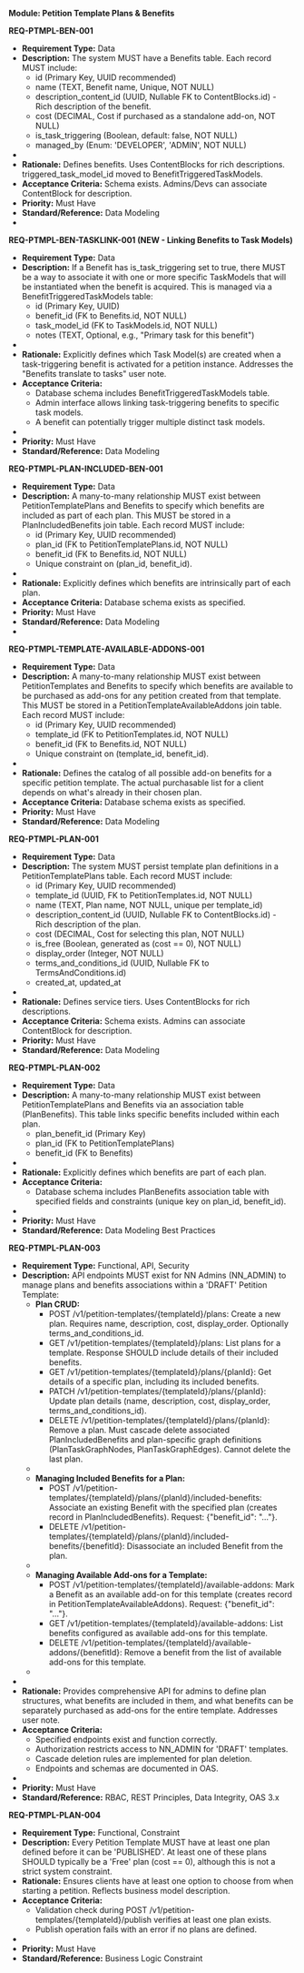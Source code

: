**Module: Petition Template Plans & Benefits**

**REQ-PTMPL-BEN-001**

- **Requirement Type:** Data
- **Description:** The system MUST have a Benefits table. Each record MUST include:
  - id (Primary Key, UUID recommended)
  - name (TEXT, Benefit name, Unique, NOT NULL)
  - description_content_id (UUID, Nullable FK to ContentBlocks.id) \- Rich description of the benefit.
  - cost (DECIMAL, Cost if purchased as a standalone add-on, NOT NULL)
  - is_task_triggering (Boolean, default: false, NOT NULL)
  - managed_by (Enum: 'DEVELOPER', 'ADMIN', NOT NULL)
-
- **Rationale:** Defines benefits. Uses ContentBlocks for rich descriptions. triggered_task_model_id moved to BenefitTriggeredTaskModels.
- **Acceptance Criteria:** Schema exists. Admins/Devs can associate ContentBlock for description.
- **Priority:** Must Have
- **Standard/Reference:** Data Modeling
-

**REQ-PTMPL-BEN-TASKLINK-001 (NEW \- Linking Benefits to Task Models)**

- **Requirement Type:** Data
- **Description:** If a Benefit has is_task_triggering set to true, there MUST be a way to associate it with one or more specific TaskModels that will be instantiated when the benefit is acquired. This is managed via a BenefitTriggeredTaskModels table:
  - id (Primary Key, UUID)
  - benefit_id (FK to Benefits.id, NOT NULL)
  - task_model_id (FK to TaskModels.id, NOT NULL)
  - notes (TEXT, Optional, e.g., "Primary task for this benefit")
-
- **Rationale:** Explicitly defines which Task Model(s) are created when a task-triggering benefit is activated for a petition instance. Addresses the "Benefits translate to tasks" user note.
- **Acceptance Criteria:**
  - Database schema includes BenefitTriggeredTaskModels table.
  - Admin interface allows linking task-triggering benefits to specific task models.
  - A benefit can potentially trigger multiple distinct task models.
-
- **Priority:** Must Have
- **Standard/Reference:** Data Modeling

**REQ-PTMPL-PLAN-INCLUDED-BEN-001**

- **Requirement Type:** Data
- **Description:** A many-to-many relationship MUST exist between PetitionTemplatePlans and Benefits to specify which benefits are included as part of each plan. This MUST be stored in a PlanIncludedBenefits join table. Each record MUST include:
  - id (Primary Key, UUID recommended)
  - plan_id (FK to PetitionTemplatePlans.id, NOT NULL)
  - benefit_id (FK to Benefits.id, NOT NULL)
  - Unique constraint on (plan_id, benefit_id).
-
- **Rationale:** Explicitly defines which benefits are intrinsically part of each plan.
- **Acceptance Criteria:** Database schema exists as specified.
- **Priority:** Must Have
- **Standard/Reference:** Data Modeling
-

**REQ-PTMPL-TEMPLATE-AVAILABLE-ADDONS-001**

- **Requirement Type:** Data
- **Description:** A many-to-many relationship MUST exist between PetitionTemplates and Benefits to specify which benefits are available to be purchased as add-ons for any petition created from that template. This MUST be stored in a PetitionTemplateAvailableAddons join table. Each record MUST include:
  - id (Primary Key, UUID recommended)
  - template_id (FK to PetitionTemplates.id, NOT NULL)
  - benefit_id (FK to Benefits.id, NOT NULL)
  - Unique constraint on (template_id, benefit_id).
-
- **Rationale:** Defines the catalog of all possible add-on benefits for a specific petition template. The actual purchasable list for a client depends on what's already in their chosen plan.
- **Acceptance Criteria:** Database schema exists as specified.
- **Priority:** Must Have
- **Standard/Reference:** Data Modeling

**REQ-PTMPL-PLAN-001**

- **Requirement Type:** Data
- **Description:** The system MUST persist template plan definitions in a PetitionTemplatePlans table. Each record MUST include:
  - id (Primary Key, UUID recommended)
  - template_id (UUID, FK to PetitionTemplates.id, NOT NULL)
  - name (TEXT, Plan name, NOT NULL, unique per template_id)
  - description_content_id (UUID, Nullable FK to ContentBlocks.id) \- Rich description of the plan.
  - cost (DECIMAL, Cost for selecting this plan, NOT NULL)
  - is_free (Boolean, generated as (cost \== 0), NOT NULL)
  - display_order (Integer, NOT NULL)
  - terms_and_conditions_id (UUID, Nullable FK to TermsAndConditions.id)
  - created_at, updated_at
-
- **Rationale:** Defines service tiers. Uses ContentBlocks for rich descriptions.
- **Acceptance Criteria:** Schema exists. Admins can associate ContentBlock for description.
- **Priority:** Must Have
- **Standard/Reference:** Data Modeling

**REQ-PTMPL-PLAN-002**

- **Requirement Type:** Data
- **Description:** A many-to-many relationship MUST exist between PetitionTemplatePlans and Benefits via an association table (PlanBenefits). This table links specific benefits included within each plan.
  - plan_benefit_id (Primary Key)
  - plan_id (FK to PetitionTemplatePlans)
  - benefit_id (FK to Benefits)
-
- **Rationale:** Explicitly defines which benefits are part of each plan.
- **Acceptance Criteria:**
  - Database schema includes PlanBenefits association table with specified fields and constraints (unique key on plan_id, benefit_id).
-
- **Priority:** Must Have
- **Standard/Reference:** Data Modeling Best Practices

**REQ-PTMPL-PLAN-003**

- **Requirement Type:** Functional, API, Security
- **Description:** API endpoints MUST exist for NN Admins (NN_ADMIN) to manage plans and benefits associations within a 'DRAFT' Petition Template:
  - **Plan CRUD:**
    - POST /v1/petition-templates/{templateId}/plans: Create a new plan. Requires name, description, cost, display_order. Optionally terms_and_conditions_id.
    - GET /v1/petition-templates/{templateId}/plans: List plans for a template. Response SHOULD include details of their included benefits.
    - GET /v1/petition-templates/{templateId}/plans/{planId}: Get details of a specific plan, including its included benefits.
    - PATCH /v1/petition-templates/{templateId}/plans/{planId}: Update plan details (name, description, cost, display_order, terms_and_conditions_id).
    - DELETE /v1/petition-templates/{templateId}/plans/{planId}: Remove a plan. Must cascade delete associated PlanIncludedBenefits and plan-specific graph definitions (PlanTaskGraphNodes, PlanTaskGraphEdges). Cannot delete the last plan.
  -
  - **Managing Included Benefits for a Plan:**
    - POST /v1/petition-templates/{templateId}/plans/{planId}/included-benefits: Associate an existing Benefit with the specified plan (creates record in PlanIncludedBenefits). Request: {"benefit_id": "..."}.
    - DELETE /v1/petition-templates/{templateId}/plans/{planId}/included-benefits/{benefitId}: Disassociate an included Benefit from the plan.
  -
  - **Managing Available Add-ons for a Template:**
    - POST /v1/petition-templates/{templateId}/available-addons: Mark a Benefit as an available add-on for this template (creates record in PetitionTemplateAvailableAddons). Request: {"benefit_id": "..."}.
    - GET /v1/petition-templates/{templateId}/available-addons: List benefits configured as available add-ons for this template.
    - DELETE /v1/petition-templates/{templateId}/available-addons/{benefitId}: Remove a benefit from the list of available add-ons for this template.
  -
-
- **Rationale:** Provides comprehensive API for admins to define plan structures, what benefits are included in them, and what benefits can be separately purchased as add-ons for the entire template. Addresses user note.
- **Acceptance Criteria:**
  - Specified endpoints exist and function correctly.
  - Authorization restricts access to NN_ADMIN for 'DRAFT' templates.
  - Cascade deletion rules are implemented for plan deletion.
  - Endpoints and schemas are documented in OAS.
-
- **Priority:** Must Have
- **Standard/Reference:** RBAC, REST Principles, Data Integrity, OAS 3.x

**REQ-PTMPL-PLAN-004**

- **Requirement Type:** Functional, Constraint
- **Description:** Every Petition Template MUST have at least one plan defined before it can be 'PUBLISHED'. At least one of these plans SHOULD typically be a 'Free' plan (cost \== 0), although this is not a strict system constraint.
- **Rationale:** Ensures clients have at least one option to choose from when starting a petition. Reflects business model description.
- **Acceptance Criteria:**
  - Validation check during POST /v1/petition-templates/{templateId}/publish verifies at least one plan exists.
  - Publish operation fails with an error if no plans are defined.
-
- **Priority:** Must Have
- **Standard/Reference:** Business Logic Constraint
